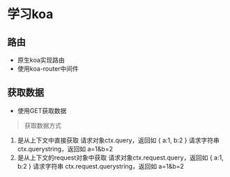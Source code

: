 # 学习koa

## 路由

* 原生koa实现路由
* 使用koa-router中间件

## 获取数据

* 使用GET获取数据

> 获取数据方式
1. 是从上下文中直接获取
请求对象ctx.query，返回如 { a:1, b:2 }
请求字符串 ctx.querystring，返回如 a=1&b=2
2. 是从上下文的request对象中获取
请求对象ctx.request.query，返回如 { a:1, b:2 }
请求字符串 ctx.request.querystring，返回如 a=1&b=2